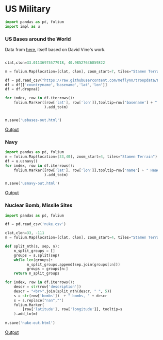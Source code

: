 # US Military

```python
import pandas as pd, folium
import impl as u
```

<a name='bases'/>

### US Bases around the World

Data from [here](https://github.com/meflynn/troopdata), itself based
on David Vine's work.

```python

clat,clon=33.01136975577918, 40.98527636859822

m = folium.Map(location=[clat, clon], zoom_start=7, tiles="Stamen Terrain")

df = pd.read_csv("https://raw.githubusercontent.com/meflynn/troopdata/master/data-raw/basedata.csv",encoding = "ISO-8859-1", engine='python')
df = df[['countryname','basename','lat','lon']]
df = df.dropna()

for index, row in df.iterrows():
    folium.Marker([row['lat'], row['lon']],tooltip=row['basename'] + " " + row['countryname']
                  ).add_to(m)


m.save('usbases-out.html')
```

[Output](usbases-out.html)

### Navy

<a name='navy'/>

```python
import pandas as pd, folium
m = folium.Map(location=[33,40], zoom_start=4, tiles="Stamen Terrain")
df = u.usnavy()
for index, row in df.iterrows():
    folium.Marker([row['lat'], row['lon']],tooltip=row['name'] + " Heading: " + row['bearing'] + " Speed (kn): " + row['speed']
                  ).add_to(m)

m.save('usnavy-out.html')
```

[Output](usnavy-out.html)

<a name='nuke'/>

### Nuclear Bomb, Missile Sites

```python
import pandas as pd, folium

df = pd.read_csv('nuke.csv')

clat,clon=33, -111
m = folium.Map(location=[clat, clon], zoom_start=4, tiles="Stamen Terrain")

def split_nth(s, sep, n):
    n_split_groups = []
    groups = s.split(sep)
    while len(groups):
    	  n_split_groups.append(sep.join(groups[:n]))
    	  groups = groups[n:]
    return n_split_groups

for index, row in df.iterrows():
    descr = str(row['description'])
    descr = "<br>".join(split_nth(descr, " ", 5))
    s = str(row['bombs'])  + " bombs, " + descr
    s = s.replace("nan","")
    folium.Marker(        
        [row['latitude'], row['longitude']], tooltip=s
    ).add_to(m)
    
m.save('nuke-out.html')    
```

[Output](nuke-out.html)

